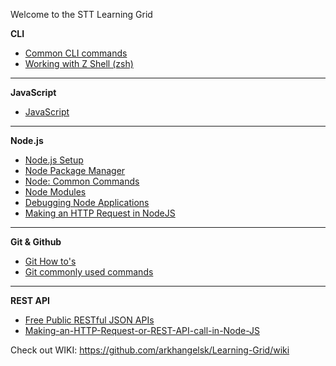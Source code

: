 

Welcome to the STT Learning Grid

**CLI**
* [Common CLI commands](https://github.com/arkhangelsk/STT-Notes/wiki/Common-CLI-Commands)
* [Working with Z Shell (zsh)](https://github.com/arkhangelsk/STT-Notes/wiki/Working-with-Z-Shell-(zsh))

***

**JavaScript**
* [JavaScript](https://github.com/arkhangelsk/STT-Notes/wiki/JavaScript)

***

**Node.js**
* [Node.js Setup](https://github.com/arkhangelsk/STT-Notes/wiki/Node.js-Setup)
* [Node Package Manager](https://github.com/arkhangelsk/STT-Notes/wiki/Node-Package-Manager)
* [Node: Common Commands](https://github.com/arkhangelsk/STT-Notes/wiki/Node:-Common-Commands)
* [Node Modules](https://github.com/arkhangelsk/STT-Notes/wiki/Node-Modules)
* [Debugging Node Applications](https://github.com/arkhangelsk/STT-Notes/wiki/Debugging-Node-Application)
* [Making an HTTP Request in NodeJS](https://github.com/arkhangelsk/STT-Notes/wiki/Making-an-HTTP-Request-or-REST-API-call-in-Node-JS)

***

**Git & Github**
* [Git How to's](https://github.com/arkhangelsk/STT-Notes/wiki/Git-How-to's)
* [Git commonly used commands](https://github.com/arkhangelsk/STT-Notes/wiki/Git-Common-Commands)

***
**REST API**
* [Free Public RESTful JSON APIs](https://github.com/arkhangelsk/STT-Notes/wiki/Free-Public-RESTful-JSON-APIs)
* [Making-an-HTTP-Request-or-REST-API-call-in-Node-JS](https://github.com/arkhangelsk/Learning-Grid/wiki/Making-an-HTTP-Request-or-REST-API-call-in-Node-JS)

Check out WIKI: https://github.com/arkhangelsk/Learning-Grid/wiki
